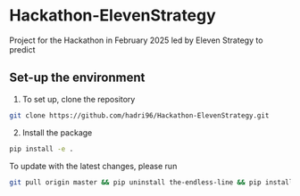 # Hackathon-ElevenStrategy
Project for the Hackathon in February 2025 led by Eleven Strategy to predict

## Set-up the environment

1. To set up, clone the repository

```bash
git clone https://github.com/hadri96/Hackathon-ElevenStrategy.git
```

2. Install the package
```bash
pip install -e .
```



To update with the latest changes, please run

```bash
git pull origin master && pip uninstall the-endless-line && pip install -e .
```

